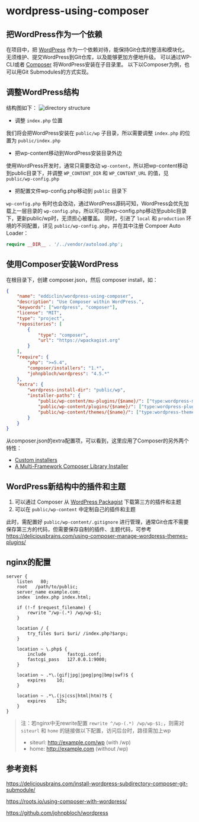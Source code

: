 wordpress-using-composer
====

## 把WordPress作为一个依赖
在项目中，把 [WordPress](https://wordpress.org/) 作为一个依赖对待，能保持Git仓库的整洁和模块化。无须维护、提交WordPress到Git仓库，以及能够更加方便地升级。
可以通过WP-CLI或者 [Composer](https://getcomposer.org/) 将WordPress安装在子目录里。
以下以Composer为例，也可以用Git Submodules的方式实现。

## 调整WordPress结构
结构图如下：
![directory structure](https://cloud.githubusercontent.com/assets/2800700/16399077/f5658ac6-3d01-11e6-8c05-5ba5fd898b89.png)

* 调整 `index.php` 位置

我们将会把WordPress安装在 `public/wp` 子目录，所以需要调整 `index.php` 的位置为 `public/index.php`

* 把wp-content移动到WordPress安装目录外边

使用WordPress开发时，通常只需要改动 `wp-content`，所以把wp-content移动到public目录下，并调整 `WP_CONTENT_DIR` 和 `WP_CONTENT_URL` 的值，见 `public/wp-config.php`

* 把配置文件wp-config.php移动到 `public` 目录下

`wp-config.php` 有时也会改动，通过WordPress源码可知，WordPress会优先加载上一层目录的 `wp-config.php`，所以可以把wp-config.php移动至public目录下，更新public/wp时，无须担心被覆盖。
同时，引进了 `local` 和 `production` 环境的不同配置，详见 `public/wp-config.php`，并在其中注册 Compoer Auto Loader：
```php
require __DIR__ . '/../vendor/autoload.php';
```

## 使用Composer安装WordPress
在根目录下，创建 composer.json，然后 composer install，如：
```json
{
    "name": "eddiclin/wordpress-using-composer",
    "description": "Use Composer within WordPress.",
    "keywords": ["wordpress", "composer"],
    "license": "MIT",
    "type": "project",
    "repositories": [
        {
            "type": "composer",
            "url": "https://wpackagist.org"
        }
    ],
    "require": {
        "php": ">=5.4",
        "composer/installers": "1.*",
        "johnpbloch/wordpress": "4.5.*"
    },
    "extra": {
        "wordpress-install-dir": "public/wp",
        "installer-paths": {
            "public/wp-content/mu-plugins/{$name}/": ["type:wordpress-muplugin"],
            "public/wp-content/plugins/{$name}/": ["type:wordpress-plugin"],
            "public/wp-content/themes/{$name}/": ["type:wordpress-theme"]
        }
    }
}
```

从composer.json的extra配置项，可以看到，这里应用了Composer的另外两个特性：

* [Custom installers](https://getcomposer.org/doc/articles/custom-installers.md)
* [A Multi-Framework Composer Library Installer](https://github.com/composer/installers)

## WordPress新结构中的插件和主题
1. 可以通过 Composer 从 [WordPress Packagist](https://wpackagist.org/) 下载第三方的插件和主题
2. 可以在 `public/wp-content` 中定制自己的插件和主题

此时，需配置好 `public/wp-content/.gitignore` 进行管理，通常Git仓库不需要保存第三方的代码，但需要保存自制的插件、主题代码，可参考 https://deliciousbrains.com/using-composer-manage-wordpress-themes-plugins/

## nginx的配置
```nginx
server {
    listen   80;
    root   /path/to/public;
    server_name example.com;
    index  index.php index.html;
    
    if (!-f $request_filename) {
        rewrite ^/wp-(.*) /wp/wp-$1;
    }
    
    location / {
        try_files $uri $uri/ /index.php?$args;
    }
    
    location ~ \.php$ {
        include        fastcgi.conf;
        fastcgi_pass   127.0.0.1:9000;
    }
    
    location ~ .*\.(gif|jpg|jpeg|png|bmp|swf)$ {
        expires    1d;
    }
    
    location ~ .*\.(js|css|html|htm)?$ {
        expires    12h;
    }
}

```

>注：若nginx中无rewrite配置 `rewrite ^/wp-(.*) /wp/wp-$1;`，则需对 `siteurl` 和 `home` 的链接做以下配置，访问后台时，路径需加上wp
> * siteurl: http://example.com/wp (with /wp)
> * home: http://example.com (without /wp)

## 参考资料
https://deliciousbrains.com/install-wordpress-subdirectory-composer-git-submodule/

https://roots.io/using-composer-with-wordpress/

https://github.com/johnpbloch/wordpress
